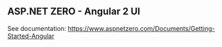 ﻿## ASP.NET ZERO - Angular 2 UI

See documentation: https://www.aspnetzero.com/Documents/Getting-Started-Angular